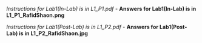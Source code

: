 *Instructions for Lab1(In-Lab) is in L1_P1.pdf* - __Answers for Lab1(In-Lab) is in L1_P1_RafidShaon.png__

*Instructions for Lab1(Post-Lab) is in L1_P2.pdf* - __Answers for Lab1(Post-Lab) is in L1_P2_RafidShaon.jpg__ 
